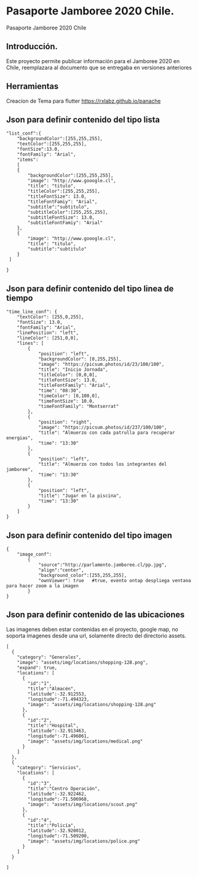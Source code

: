 # Pasaporte Jamboree 2020 Chile.

Pasaporte Jamboree 2020 Chile

## Introducción.

Este proyecto permite publicar información para el Jamboree 2020 en Chile, reemplazara al documento que se entregaba en versiones anteriores


## Herramientas
Creacion de Tema para flutter
https://rxlabz.github.io/panache  


## Json para definir contenido del tipo lista
```
"list_conf":{
    "backgroundColor":[255,255,255],
    "textColor":[255,255,255],
    "fontSize":13.0,  
    "fontFamily": "Arial",
    "items":
    [
    {
        "backgroundColor":[255,255,255],
        "image": "http://www.gooogle.cl",
        "title": "titulo",
        "titleColor":[255,255,255],
        "titleFontSize": 13.0,
        "titleFontFamiy": "Arial",
        "subtitle":"subtitulo",
        "subtitleColor":[255,255,255],
        "subtitleFontSize": 13.0,
        "subtitleFontFamiy": "Arial"
    },
    {
        "image": "http://www.gooogle.cl",
        "title": "titulo",
        "subtitle":"subtitulo"
    }    
 ]
    
}
```

## Json para definir contenido del tipo linea de tiempo
```
"time_line_conf": {
    "textColor": [255,0,255],
    "fontSize": 13.0,
    "fontFamily": "Arial",
    "linePosition": "left",
    "lineColor": [251,0,0],
    "lines": [
        {
            "position": "left",
            "backgroundColor": [0,255,255],
            "image": "https://picsum.photos/id/23/100/100",
            "title": "Inicio Jornada",
            "titleColor": [0,0,0],
            "titleFontSize": 13.0,
            "titleFontFamily": "Arial",
            "time": "08:30",
            "timeColor": [0,100,0],
            "timeFontSize": 10.0,
            "timeFontFamily": "Montserrat"
        },
        {
            "position": "right",
            "image": "https://picsum.photos/id/237/100/100",
            "title": "Almuerzo con cada patrulla para recuperar energias",
            "time": "13:30"
        },
        {
            "position": "left",
            "title": "Almuerzo con todos los integrantes del jamboree",
            "time": "13:30"
        },
        {
            "position": "left",
            "title": "Jugar en la piscina",
            "time": "13:30"
        }
    ]
}
```
## Json para definir contenido del tipo imagen
```
{
    "image_conf":
        {
            "source":"http://parlamento.jamboree.cl/pp.jpg",
            "align":"center",
            "background_color":[255,255,255],
            "ownViewer": true   #true, evento ontap despliega ventana para hacer zoom a la imagen
        } 
}

```
## Json para definir contenido de las ubicaciones


Las imagenes deben estar contenidas en el proyecto, google map, no soporta imagenes desde una url, solamente directo del directorio assets.

```
[
  {
    "category": "Generales",
    "image": "assets/img/locations/shopping-128.png",
    "expand": true,
    "locations": [
      {
        "id":"1",
        "title":"Almacén",
        "latitude":-32.912553,
        "longitude":-71.494323,
        "image": "assets/img/locations/shopping-128.png"
      },
      {
        "id":"2",
        "title":"Hospital",
        "latitude":-32.913463,
        "longitude":-71.496061,
        "image": "assets/img/locations/medical.png"
      }
    ]
  },
  {
    "category": "Servicios",
    "locations": [
      {
        "id":"3",
        "title":"Centro Operación",
        "latitude":-32.922462,
        "longitude":-71.506968,
        "image": "assets/img/locations/scout.png"
      },
      {
        "id":"4",
        "title":"Policía",
        "latitude":-32.920012,
        "longitude":-71.509200,
        "image": "assets/img/locations/police.png"
      }
    ]
  }

]
```